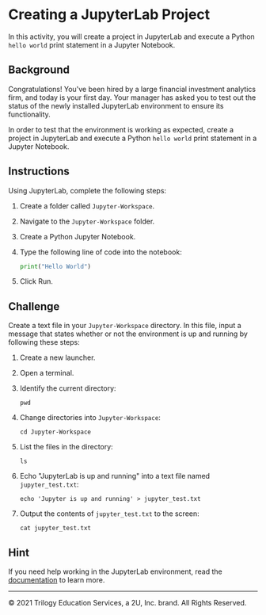 # Creating a JupyterLab Project

In this activity, you will create a project in JupyterLab and execute a Python `hello world` print statement in a Jupyter Notebook.

## Background

Congratulations! You've been hired by a large financial investment analytics firm, and today is your first day. Your manager has asked you to test out the status of the newly installed JupyterLab environment to ensure its functionality.

In order to test that the environment is working as expected, create a project in JupyterLab and execute a Python `hello world` print statement in a Jupyter Notebook.

## Instructions

Using JupyterLab, complete the following steps:

1. Create a folder called `Jupyter-Workspace`.

2. Navigate to the `Jupyter-Workspace` folder.

3. Create a Python Jupyter Notebook.

4. Type the following line of code into the notebook:

    ```python
    print("Hello World")
    ```

5. Click Run.

## Challenge

Create a text file in your `Jupyter-Workspace` directory. In this file, input a message that states whether or not the environment is up and running by following these steps:

1. Create a new launcher.

2. Open a terminal.

3. Identify the current directory:

    ```shell
    pwd
    ```

4. Change directories into `Jupyter-Workspace`:

    ```shell
    cd Jupyter-Workspace
    ```

5. List the files in the directory:

    ```shell
    ls
    ```

6. Echo "JupyterLab is up and running" into a text file named `jupyter_test.txt`:

    ```shell
    echo 'Jupyter is up and running' > jupyter_test.txt
    ```

7. Output the contents of `jupyter_test.txt` to the screen:

    ```shell
    cat jupyter_test.txt
    ```

## Hint

If you need help working in the JupyterLab environment, read the [documentation](https://jupyterlab.readthedocs.io/en/stable/user/interface.html#) to learn more.

---

© 2021 Trilogy Education Services, a 2U, Inc. brand. All Rights Reserved.
